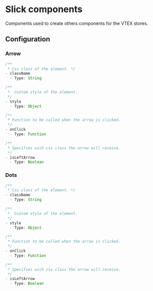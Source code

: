 # Slick components

Components used to create others components for the VTEX stores.

## Configuration

### Arrow

```javascript
/**
 * Css class of the element. */
- className
  - Type: String

/**
 *  Custom style of the element.
 */
- style
  - Type: Object

/**
 * Function to be called when the arrow is clicked.
 */
- onClick
  - Type: Function

/**
 * Specifies wich css class the arrow will receive.
 */
- isLeftArrow
  - Type: Boolean
```

### Dots

```javascript
/**
 * Css class of the element. */
- className
  - Type: String

/**
 *  Custom style of the element.
 */
- style
  - Type: Object

/**
 * Function to be called when the arrow is clicked.
 */
- onClick
  - Type: Function

/**
 * Specifies wich css class the arrow will receive.
 */
- isLeftArrow
  - Type: Boolean
```
